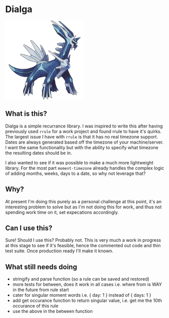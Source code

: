 # Dialga

![dialga](./docs/dialga.png)

## What is this?

Dialga is a simple recurrance library. I was inspired to write this after having previously used `rrule` for a work project and found rrule to have it's quirks. The largest issue I have with `rrule` is that it has no real timezone support. Dates are always generated based off the timezone of your machine/server. I want the same functionality but with the ability to specify what timezone the resulting dates should be in.

I also wanted to see if it was possible to make a much more lightweight library. For the most part `moment-timezone` already handles the complex logic of adding months, weeks, days to a date, so why not leverage that?

## Why?

At present I'm doing this purely as a personal challenge at this point, it's an interesting problem to solve but as I'm not doing this for work, and thus not spending work time on it, set expecations accordingly.

## Can I use this?

Sure! Should I use this? Probably not. This is very much a work in progress at this stage to see if it's feasible, hence the commented out code and thin test suite. Once production ready I'll make it known.

## What still needs doing

* stringify and parse function (so a rule can be saved and restored)
* more tests for between, does it work in all cases i.e. where from is WAY in the future from rule start
* cater for singular moment words i.e. { day: 1 } instead of { days: 1 }
* add get occurance function to return singular value, i.e. get me the 10th occurance of this rule
* use the above in the between function
